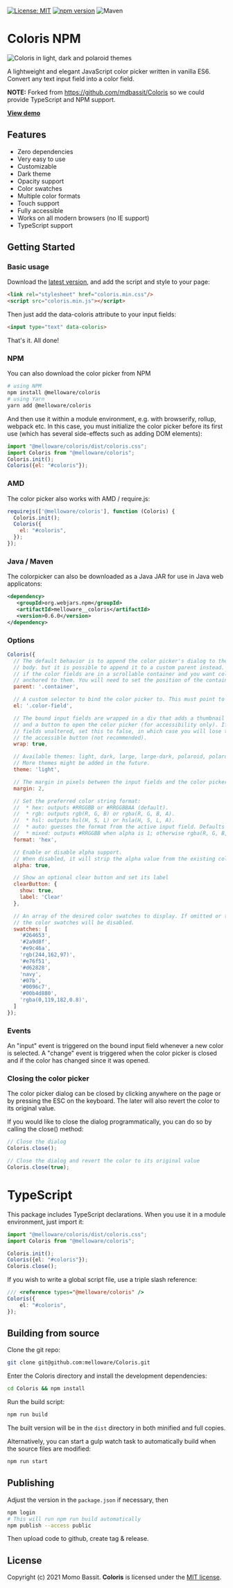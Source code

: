 [![License: MIT](https://img.shields.io/badge/License-MIT-yellow.svg)](https://opensource.org/licenses/MIT)
[![npm version](https://badge.fury.io/js/@melloware%2Fcoloris.svg)](https://badge.fury.io/js/@melloware%2Fcoloris)
![Maven](https://img.shields.io/maven-central/v/org.webjars.npm/melloware__coloris)

# Coloris NPM

![Coloris in light, dark and polaroid themes](https://raw.githubusercontent.com/mdbassit/Coloris/gh-pages/images/coloris-light-dark-polaroid.jpg)

A lightweight and elegant JavaScript color picker written in vanilla ES6.
Convert any text input field into a color field.

**NOTE:** Forked from https://github.com/mdbassit/Coloris so we could provide TypeScript and NPM support.

[**View demo**](https://coloris.js.org/examples.html)

## Features

* Zero dependencies
* Very easy to use
* Customizable
* Dark theme
* Opacity support
* Color swatches
* Multiple color formats
* Touch support
* Fully accessible
* Works on all modern browsers (no IE support)
* TypeScript support

## Getting Started

### Basic usage

Download the [latest version](https://github.com/melloware/coloris-npm/releases/latest), and add the script and style to your page:

```html
<link rel="stylesheet" href="coloris.min.css"/>
<script src="coloris.min.js"></script>
```

Then just add the data-coloris attribute to your input fields:
```html
<input type="text" data-coloris>
```

That's it. All done!

### NPM

You can also download the color picker from NPM

```bash
# using NPM
npm install @melloware/coloris
# using Yarn
yarn add @melloware/coloris
```

And then use it within a module environment, e.g. with browserify, rollup,
webpack etc. In this case, you must initialize the color picker before its
first use (which has several side-effects such as adding DOM elements):

```javascript
import "@melloware/coloris/dist/coloris.css";
import Coloris from "@melloware/coloris";
Coloris.init();
Coloris({el: "#coloris"});
```

### AMD

The color picker also works with AMD / require.js:

```javascript
requirejs(['@melloware/coloris'], function (Coloris) {
  Coloris.init();
  Coloris({
    el: "#coloris",
  });
});
```

### Java / Maven

The colorpicker can also be downloaded as a Java JAR for use in Java web applicatons:

```xml
<dependency>
   <groupId>org.webjars.npm</groupId>
   <artifactId>melloware__coloris</artifactId>
   <version>0.6.0</version>
</dependency>
```

### Options

```js
Coloris({
  // The default behavior is to append the color picker's dialog to the end of the document's
  // body. but it is possible to append it to a custom parent instead. This is especially useful
  // if the color fields are in a scrollable container and you want color picker' dialog to stay
  // anchored to them. You will need to set the position of the container to relative or absolute.
  parent: '.container',

  // A custom selector to bind the color picker to. This must point to input fields.
  el: '.color-field',

  // The bound input fields are wrapped in a div that adds a thumbnail showing the current color
  // and a button to open the color picker (for accessibility only). If you wish to keep your
  // fields unaltered, set this to false, in which case you will lose the color thumbnail and
  // the accessible button (not recommended).
  wrap: true,

  // Available themes: light, dark, large, large-dark, polaroid, polaroid-dark.
  // More themes might be added in the future.
  theme: 'light',

  // The margin in pixels between the input fields and the color picker's dialog.
  margin: 2,

  // Set the preferred color string format:
  //  * hex: outputs #RRGGBB or #RRGGBBAA (default).
  //  * rgb: outputs rgb(R, G, B) or rgba(R, G, B, A).
  //  * hsl: outputs hsl(H, S, L) or hsla(H, S, L, A).
  //  * auto: guesses the format from the active input field. Defaults to hex if it fails.
  //  * mixed: outputs #RRGGBB when alpha is 1; otherwise rgba(R, G, B, A).
  format: 'hex',

  // Enable or disable alpha support.
  // When disabled, it will strip the alpha value from the existing color value in all formats.
  alpha: true,

  // Show an optional clear button and set its label
  clearButton: {
    show: true,
    label: 'Clear'
  },

  // An array of the desired color swatches to display. If omitted or the array is empty,
  // the color swatches will be disabled.
  swatches: [
    '#264653',
    '#2a9d8f',
    '#e9c46a',
    'rgb(244,162,97)',
    '#e76f51',
    '#d62828',
    'navy',
    '#07b',
    '#0096c7',
    '#00b4d880',
    'rgba(0,119,182,0.8)',
  ]
});
```

### Events

An "input" event is triggered on the bound input field whenever a new color is selected.
A "change" event is triggered when the color picker is closed and if the color has changed since it was opened.

### Closing the color picker

The color picker dialog can be closed by clicking anywhere on the page or by pressing the ESC on the keyboard. The later will also revert the color to its original value.

If you would like to close the dialog programmatically, you can do so by calling the close() method:
```js
// Close the dialog
Coloris.close();

// Close the dialog and revert the color to its original value
Coloris.close(true);
```

# TypeScript

This package includes TypeScript declarations. When you use it in a module
environment, just import it:

```typescript
import "@melloware/coloris/dist/coloris.css";
import Coloris from "@melloware/coloris";

Coloris.init();
Coloris({el: "#coloris"});
Coloris.close();
```

If you wish to write a global script file, use a triple slash reference:

```typescript
/// <reference types="@melloware/coloris" />
Coloris({
    el: "#coloris",
});
```

## Building from source

Clone the git repo:
```bash
git clone git@github.com:melloware/Coloris.git
```

Enter the Coloris directory and install the development dependencies:
```bash
cd Coloris && npm install
```

Run the build script:
```bash
npm run build
```
The built version will be in the `dist` directory in both minified and full copies.

Alternatively, you can start a gulp watch task to automatically build when the source files are modified:
```bash
npm run start
```

## Publishing

Adjust the version in the `package.json` if necessary, then

```bash
npm login
# This will run npm run build automatically
npm publish --access public
```

Then upload code to github, create tag & release.

## License

Copyright (c) 2021 Momo Bassit.
**Coloris** is licensed under the [MIT license](https://github.com/melloware/coloris-npm/blob/main/LICENSE).
